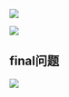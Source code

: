 ![](https://ae01.alicdn.com/kf/H02c8378c0bcf45ed9c613b37d1b4864bf.jpg)

![](https://ae01.alicdn.com/kf/Ha701c39cb7dc410095749f0b11bfa786J.jpg)



## final问题



![](https://ae01.alicdn.com/kf/Hf3ffaf7cdc85499da2a8848bde0ff4b59.jpg)

















